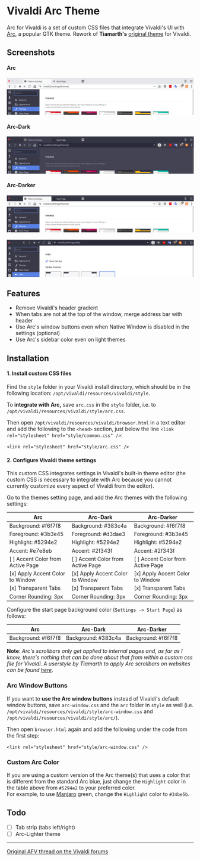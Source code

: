 # Vivaldi Arc Theme

Arc for Vivaldi is a set of custom CSS files that integrate Vivaldi's UI with [Arc](https://github.com/jnsh/arc-theme), a popular GTK theme. Rework of **Tiamarth's** [original theme](https://github.com/Tiamarth/Arc-for-Vivaldi) for Vivaldi.

## Screenshots

#### Arc
<div align="left"><img src="screenshots/light.png" alt="Preview" /></div>

#### Arc-Dark
<div align="left"><img src="screenshots/dark.png" alt="Preview" /></div>

#### Arc-Darker
<div align="left"><img src="screenshots/darker.png" alt="Preview" /></div>
<br>
<div align="left"><img src="screenshots/darker2.png" alt="Preview" /></div>

## Features

- Remove Vivaldi's header gradient
- When tabs are not at the top of the window, merge address bar with header
- Use Arc's window buttons even when Native Window is disabled in the settings (optional)
- Use Arc's sidebar color even on light themes

## Installation

#### 1. Install custom CSS files

Find the `style` folder in your Vivaldi install directory, which should be in the following location: `/opt/vivaldi/resources/vivaldi/style`.

To **integrate with Arc,** save `arc.css` in the `style` folder, i.e. to `/opt/vivaldi/resources/vivaldi/style/arc.css`.

Then open `/opt/vivaldi/resources/vivaldi/browser.html` in a text editor and add the following to the `<head>` section, just below the line `<link rel="stylesheet" href="style/common.css" />`:

	<link rel="stylesheet" href="style/arc.css" />

#### 2. Configure Vivaldi theme settings

This custom CSS integrates settings in Vivaldi's built-in theme editor (the custom CSS is necessary to integrate with Arc because you cannot currently customize every aspect of Vivaldi from the editor).

Go to the themes setting page, and add the Arc themes with the following settings:

| Arc                               | Arc-Dark                          | Arc-Darker                        |
| --------------------------------- | --------------------------------- | --------------------------------- |
| Background: #f6f7f8               | Background: #383c4a               | Background: #f6f7f8               |
| Foreground: #3b3e45               | Foreground: #d3dae3               | Foreground: #3b3e45               |
| Highlight: #5294e2                | Highlight: #5294e2                | Highlight: #5294e2                |
| Accent: #e7e8eb                   | Accent: #2f343f                   | Accent: #2f343f                   |
| [ ] Accent Color from Active Page | [ ] Accent Color from Active Page | [ ] Accent Color from Active Page |
| [x] Apply Accent Color to Window  | [x] Apply Accent Color to Window  | [x] Apply Accent Color to Window  |
| [x] Transparent Tabs              | [x] Transparent Tabs              | [x] Transparent Tabs              |
| Corner Rounding: 3px              | Corner Rounding: 3px              | Corner Rounding: 3px              |

Configure the start page background color (`Settings -> Start Page`) as follows:

| Arc                               | Arc-Dark                          | Arc-Darker                        |
| --------------------------------- | --------------------------------- | --------------------------------- |
| Background: #f6f7f8               | Background: #383c4a               | Background: #f6f7f8               |

**Note**: *Arc's scrollbars only get applied to internal pages and, as far as I know, there's nothing that can be done about that from within a custom css file for Vivaldi. A userstyle by Tiamarth to apply Arc scrollbars on websites can be found [here](https://userstyles.org/styles/142645/arc-scrollbars)*.  

### Arc Window Buttons

If you want to **use the Arc window buttons** instead of Vivaldi's default window buttons, save `arc-window.css` and the `arc` folder in `style` as well (i.e. `/opt/vivaldi/resources/vivaldi/style/arc-window.css` and `/opt/vivaldi/resources/vivaldi/style/arc/`).

Then open `browser.html` again and add the following under the code from the first step:

	<link rel="stylesheet" href="style/arc-window.css" />

### Custom Arc Color

If you are using a custom version of the Arc theme(s) that uses a color that is different from the standard Arc blue, just change the `Highlight` color in the table above from `#5294e2` to your preferred color.  
For example, to use [Manjaro](https://manjaro.org/) green, change the `Highlight` color to `#34be5b`.

## Todo

- [ ] Tab strip (tabs left/right)
- [ ] Arc-Lighter theme

----

[Original AFV thread on the Vivaldi forums](https://forum.vivaldi.net/post/137297)  
